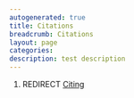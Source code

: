 ```yaml
---
autogenerated: true
title: Citations
breadcrumb: Citations
layout: page
categories: 
description: test description
---
```


1.  REDIRECT [Citing](Citing "wikilink")
